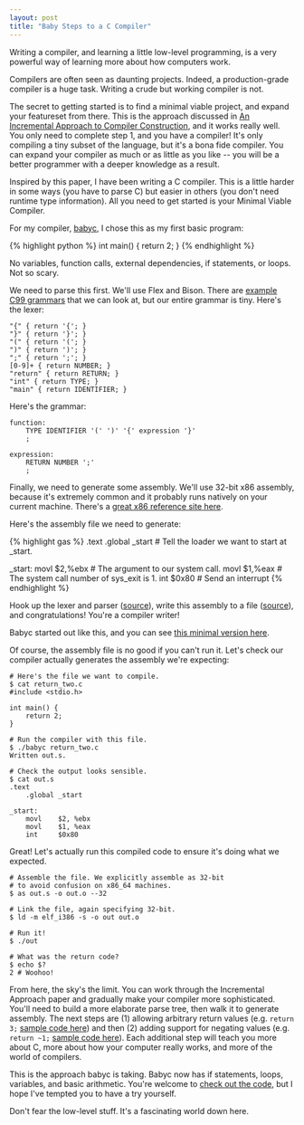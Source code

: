```yaml
--- 
layout: post
title: "Baby Steps to a C Compiler"
---
```


Writing a compiler, and learning a little low-level programming, is a
very powerful way of learning more about how computers work.

Compilers are often seen as daunting projects. Indeed, a
production-grade compiler is a huge task. Writing a crude but working
compiler is not.

The secret to getting started is to find a minimal viable project, and
expand your featureset from there. This is the approach discussed in
[An Incremental Approach to Compiler Construction](http://scheme2006.cs.uchicago.edu/11-ghuloum.pdf),
and it works really well. You only need to complete step 1, and you
have a compiler! It's only compiling a tiny subset of the language,
but it's a bona fide compiler. You can expand your compiler as much or
as little as you like -- you will be a better programmer with a deeper
knowledge as a result.

Inspired by this paper, I have been writing a C compiler. This is a
little harder in some ways (you have to parse C) but easier in others
(you don't need runtime type information). All you need to get started
is your Minimal Viable Compiler.

For my compiler, [babyc](https://github.com/Wilfred/babyc), I chose
this as my first basic program:

{% highlight python %}
int main() {
    return 2;
}
{% endhighlight %}

No variables, function calls, external dependencies, if statements, or
loops. Not so scary.

We need to parse this first. We'll use Flex and Bison. There are
[example C99 grammars](https://gist.github.com/codebrainz/2933703)
that we can look at, but our entire grammar is tiny. Here's the lexer:

    "{" { return '{'; }
    "}" { return '}'; }
    "(" { return '('; }
    ")" { return ')'; }
    ";" { return ';'; }
    [0-9]+ { return NUMBER; }
    "return" { return RETURN; }
    "int" { return TYPE; }
    "main" { return IDENTIFIER; }

Here's the grammar:

    function:
    	TYPE IDENTIFIER '(' ')' '{' expression '}'
    	;
        
    expression:
    	RETURN NUMBER ';'
    	;

Finally, we need to generate some assembly. We'll use 32-bit x86
assembly, because it's extremely common and it probably runs natively
on your current machine. There's a
[great x86 reference site here](http://x86.renejeschke.de/).

Here's the assembly file we need to generate:

{% highlight gas %}
.text
        .global _start # Tell the loader we want to start at _start.

_start:
        movl    $2,%ebx # The argument to our system call.
        movl    $1,%eax # The system call number of sys_exit is 1.
        int     $0x80 # Send an interrupt
{% endhighlight %}

Hook up the lexer and parser
([source](https://github.com/Wilfred/babyc/blob/dffc393f3254468acfbb3539c2e0f8c464b40464/minimal_c.y#L43)),
write this assembly to a file
([source](https://github.com/Wilfred/babyc/blob/dffc393f3254468acfbb3539c2e0f8c464b40464/minimal_c.y#L17)),
and congratulations! You're a compiler writer!

Babyc started out like this, and you can see [this minimal version here](https://github.com/Wilfred/babyc/tree/dffc393f3254468acfbb3539c2e0f8c464b40464).

Of course, the assembly file is no good if you can't run it. Let's
check our compiler actually generates the assembly we're expecting:

    # Here's the file we want to compile.
    $ cat return_two.c
    #include <stdio.h>

    int main() {
        return 2;
    }
    
    # Run the compiler with this file.
    $ ./babyc return_two.c
    Written out.s.

    # Check the output looks sensible.
    $ cat out.s
    .text
        .global _start

    _start:
        movl    $2, %ebx
        movl    $1, %eax
        int     $0x80
    
Great! Let's actually run this compiled code to ensure it's doing what
we expected.

    # Assemble the file. We explicitly assemble as 32-bit
    # to avoid confusion on x86_64 machines.
    $ as out.s -o out.o --32
    
    # Link the file, again specifying 32-bit.
    $ ld -m elf_i386 -s -o out out.o
    
    # Run it!
    $ ./out

    # What was the return code?
    $ echo $?
    2 # Woohoo!

From here, the sky's the limit. You can work through the Incremental
Approach paper and gradually make your compiler more
sophisticated. You'll need to build a more elaborate parse tree, then
walk it to generate assembly. The next steps are (1) allowing
arbitrary return values (e.g. `return 3;`
[sample code here](https://github.com/Wilfred/babyc/commit/65f3a0171e25075db886f4d5cc4127ed04a77a88))
and then (2) adding support for negating values (e.g. `return ~1;`
[sample code here](https://github.com/Wilfred/babyc/commit/32a82562096873f67c4fb36198eba43abc4ea8d6)). Each
additional step will teach you more about C, more about how your
computer really works, and more of the world of compilers.

This is the approach babyc is taking. Babyc now has if statements, loops,
variables, and basic arithmetic. You're welcome to
[check out the code](https://github.com/Wilfred/babyc), but I hope
I've tempted you to have a try yourself.

Don't fear the low-level stuff. It's a fascinating world down here.
